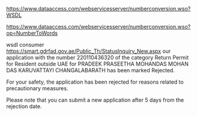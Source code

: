 https://www.dataaccess.com/webservicesserver/numberconversion.wso?WSDL

https://www.dataaccess.com/webservicesserver/numberconversion.wso?op=NumberToWords


wsdl consumer
https://smart.gdrfad.gov.ae/Public_Th/StatusInquiry_New.aspx
our application with the number 220110436320 of the category Return Permit for Resident outside UAE for PRADEEK PRASEETHA MOHANDAS MOHAN DAS KARUVATTAYI CHANGALABARATH has been marked Rejected.

For your safety, the application has been rejected for reasons related to precautionary measures.


Please note that you can submit a new application after 5 days from the rejection date.
